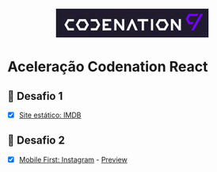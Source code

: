 <p align="center">
  <img alt="Logo Codenation" src="./assets/codenation-logo.png">
</p>

# Aceleração Codenation React

## 🚀 Desafio 1
- [x] [Site estático: IMDB](./challenges/imdb/README.md)

## 🚀 Desafio 2
- [x] [Mobile First: Instagram](./challenges/instagram/README.md) - [Preview](./challenges/instagram/src/index.html)
